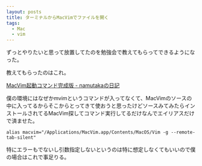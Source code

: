 ```yaml
---
layout: posts
title: ターミナルからMacVimでファイルを開く
tags: 
  - Mac
  - vim
---
```


ずっとやりたいと思って放置してたのを勉強会で教えてもらってできるようになった。

教えてもらったのはこれ。

[MacVim起動コマンド完成版 - namutakaの日記](http://d.hatena.ne.jp/namutaka/20100118/1263830555)

僕の環境にはなぜかmvimというコマンドが入ってなくて、MacVimのソースの中に入ってるからそこからとってきて使おうと思ったけどソースみてみたらインストールされてるMacVim探してコマンド実行してるだけなんでエイリアスだけで済ませた。

    alias macvim="/Applications/MacVim.app/Contents/MacOS/Vim -g --remote-tab-silent"

特にエラーもでないし引数指定しないというのは特に想定しなくてもいいので僕の場合はこれで事足りる。
